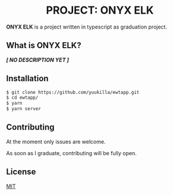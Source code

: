 <h1 align="center">PROJECT: ONYX ELK</h1>

**ONYX ELK** is a project written in typescript as graduation project.

## What is ONYX ELK?
_**[ NO DESCRIPTION YET ]**_

## Installation
```bash
$ git clone https://github.com/yuukilla/ewtapp.git
$ cd ewtapp/
$ yarn 
$ yarn server
```

## Contributing
At the moment only issues are welcome.

As soon as I graduate, contributing will be fully open.

## License
[MIT](LICENSE) 
